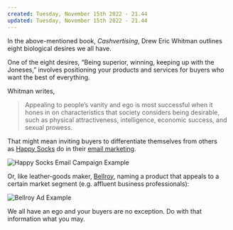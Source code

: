 ```yaml
---
created: Tuesday, November 15th 2022 - 21.44
updated: Tuesday, November 15th 2022 - 21.44
---
```

In the above-mentioned book, _Cashvertising_, Drew Eric Whitman outlines eight biological desires we all have.

One of the eight desires, “Being superior, winning, keeping up with the Joneses,” involves positioning your products and services for buyers who want the best of everything.

Whitman writes,

> Appealing to people’s vanity and ego is most successful when it hones in on characteristics that society considers being desirable, such as physical attractiveness, intelligence, economic success, and sexual prowess.  

That might mean inviting buyers to differentiate themselves from others as [Happy Socks](https://www.happysocks.com/eu/) do in their [email marketing](https://sleeknote.com/blog/best-email-marketing-examples).

![Happy Socks Email Campaign Example](https://www.drip.com/hs-fs/hubfs/Imported_Blog_Media/Happy-Socks-Email-Campaign-Example-1.png?width=1020&height=200&name=Happy-Socks-Email-Campaign-Example-1.png)

Or, like leather-goods maker, [Bellroy](https://bellroy.com/), naming a product that appeals to a certain market segment (e.g. affluent business professionals):

![Bellroy Ad Example](https://www.drip.com/hs-fs/hubfs/Imported_Blog_Media/Bellroy-Ad-Example-1024x127.png?width=1024&height=127&name=Bellroy-Ad-Example-1024x127.png)

We all have an ego and your buyers are no exception. Do with that information what you may.